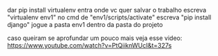 dar pip install virtualenv
entra onde vc quer salvar o trabalho
escreva "virtualenv env1" no cmd
de "env1/scripts/activate"
escreva "pip install django"
jogue a pasta env1 dentro da pasta do projeto


caso queiram se aprofundar um pouco mais veja esse video:
https://www.youtube.com/watch?v=PtQiiknWUcI&t=327s
